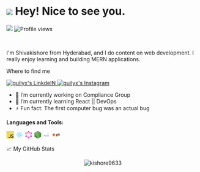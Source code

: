 <h1><img src="https://emojis.slackmojis.com/emojis/images/1531849430/4246/blob-sunglasses.gif?1531849430" width="30"/> Hey! Nice to see you.</h1>


![](https://camo.githubusercontent.com/2309797487e5e969659a3b545c96151807b04120a9cc2985f632ec94ba00c9f3/68747470733a2f2f6d656469612e67697068792e636f6d2f6d656469612f53576f536b4e36447854737a71494b4571762f67697068792e676966)
![Profile views](https://gpvc.arturio.dev/kishore9633)  

<br/>




I'm Shivakishore from Hyderabad, and I do content on web development. I really enjoy learning and building MERN applications.



<p>Where to find me </P>
<a href="https://www.linkedin.com/in/https://www.linkedin.com/in/shivakishore-nalamothu">
  <img alt="guilyx's LinkdeIN" width="35px" src="https://image.flaticon.com/icons/svg/2111/2111465.svg" />
</a>

<a href="https://www.instagram.com/kishore_3699/">
  <img alt="guilyx's Instagram" width="35px" src="https://image.flaticon.com/icons/svg/2111/2111421.svg" />
</a>

- 🔭 I’m currently working on Compliance Group 
- 🌱 I’m currently learning React || DevOps 
- ⚡ Fun fact: The first computer bug was an actual bug 




**Languages and Tools:**  

<code><img height="20" src="https://raw.githubusercontent.com/github/explore/80688e429a7d4ef2fca1e82350fe8e3517d3494d/topics/javascript/javascript.png"></code>
<code><img height="20" src="https://raw.githubusercontent.com/github/explore/80688e429a7d4ef2fca1e82350fe8e3517d3494d/topics/react/react.png"></code>
<code><img height="20" src="https://raw.githubusercontent.com/github/explore/5c058a388828bb5fde0bcafd4bc867b5bb3f26f3/topics/graphql/graphql.png"></code>
<code><img height="20" src="https://raw.githubusercontent.com/github/explore/80688e429a7d4ef2fca1e82350fe8e3517d3494d/topics/nodejs/nodejs.png"></code>
<code><img height="20" src="https://raw.githubusercontent.com/github/explore/80688e429a7d4ef2fca1e82350fe8e3517d3494d/topics/mysql/mysql.png"></code>
<code><img height="20" src="https://raw.githubusercontent.com/github/explore/80688e429a7d4ef2fca1e82350fe8e3517d3494d/topics/git/git.png"></code>


📈 My GitHub Stats


<p align="center"> <img src="https://github-readme-stats.vercel.app/api?username=kishore9633&show_icons=true&theme=gotham" alt="kishore9633" />


